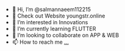 - 👋 Hi, I’m @salmannaeem112215
- 👋 Check out Website youngstr.online
- 👀 I’m interested in Innovations
- 🌱 I’m currently learning FLUTTER
- 💞️ I’m looking to collaborate on APP & WEB 
- 📫 How to reach me [...](https://www.linkedin.com/in/muhammad-salman-naeem-23a27421b/) 

<!---
salmannaeem112215/salmannaeem112215 is a ✨ special ✨ repository because its `README.md` (this file) appears on your GitHub profile.
You can click the Preview link to take a look at your changes.
--->
